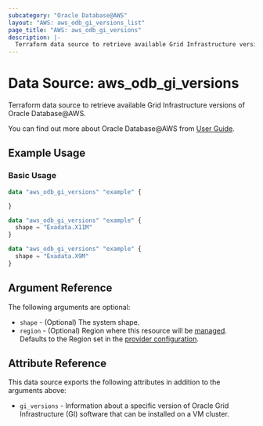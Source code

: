 ```yaml
---
subcategory: "Oracle Database@AWS"
layout: "AWS: aws_odb_gi_versions_list"
page_title: "AWS: aws_odb_gi_versions"
description: |-
  Terraform data source to retrieve available Grid Infrastructure versions of Oracle Database@AWS.
---
```


# Data Source: aws_odb_gi_versions

Terraform data source to retrieve available Grid Infrastructure versions of Oracle Database@AWS.

You can find out more about Oracle Database@AWS from [User Guide](https://docs.aws.amazon.com/odb/latest/UserGuide/what-is-odb.html).

## Example Usage

### Basic Usage

```terraform
data "aws_odb_gi_versions" "example" {

}

data "aws_odb_gi_versions" "example" {
  shape = "Exadata.X11M"
}

data "aws_odb_gi_versions" "example" {
  shape = "Exadata.X9M"
}
```

## Argument Reference

The following arguments are optional:

* `shape` - (Optional) The system shape.
* `region` - (Optional) Region where this resource will be [managed](https://docs.aws.amazon.com/general/latest/gr/rande.html#regional-endpoints). Defaults to the Region set in the [provider configuration](https://registry.terraform.io/providers/hashicorp/aws/latest/docs#aws-configuration-reference).

## Attribute Reference

This data source exports the following attributes in addition to the arguments above:

* `gi_versions` - Information about a specific version of Oracle Grid Infrastructure (GI) software that can be installed on a VM cluster.
